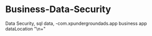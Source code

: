 # Business-Data-Security
Data Security, sql data, -com.xpundergroundads.app business app 
dataLocation "\n+"
